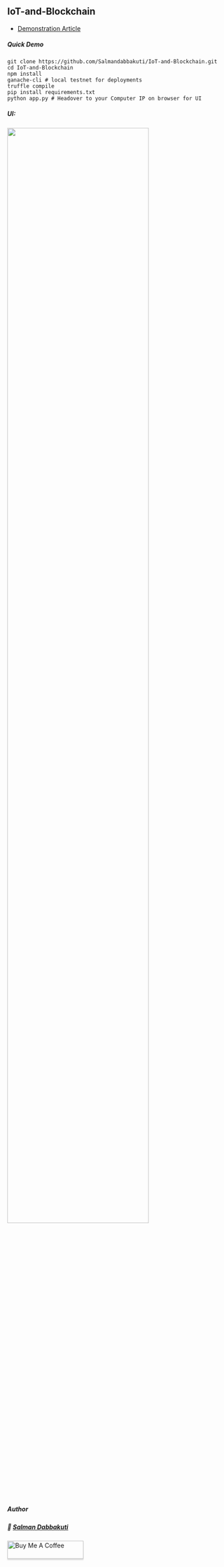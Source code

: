 ## IoT-and-Blockchain

- [Demonstration Article](https://link.medium.com/TcNvHHZoY1)

##### Quick Demo
```
git clone https://github.com/Salmandabbakuti/IoT-and-Blockchain.git
cd IoT-and-Blockchain
npm install
ganache-cli # local testnet for deployments
truffle compile 
pip install requirements.txt
python app.py # Headover to your Computer IP on browser for UI

```
##### UI:

<img align="center" src="https://github.com/BCDevs/IoT-and-Blockchain/blob/master/assets/screen.jpg" width="80%">


 ##### Author   

##### :wave: [Salman Dabbakuti](https://salmandabbakuti.github.io)

<a href="https://www.buymeacoffee.com/Salmandabbakuti" target="_blank"><img src="https://www.buymeacoffee.com/assets/img/custom_images/orange_img.png" alt="Buy Me A Coffee" style="height: 41px !important;width: 174px !important;box-shadow: 0px 3px 2px 0px rgba(190, 190, 190, 0.5) !important;-webkit-box-shadow: 0px 3px 2px 0px rgba(190, 190, 190, 0.5) !important;" ></a>    

